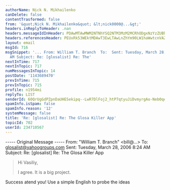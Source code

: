 ```yaml
---
authorName: Nick N. Mikhailenko
canDelete: false
contentTrasformed: false
from: '&quot;Nick N. Mikhailenko&quot; &lt;nick0000@...&gt;'
headers.inReplyToHeader: .nan
headers.messageIdInHeader: PDAwMTAwMWM2NTNhYSQ2NTM3MzM2MCRhODgxNzYzZUBhMGgzcjc+
headers.referencesHeader: PEUxRk53WEktMDAwT3EwLTAwLnZhYm90LW1haWwtcnVAZjYyLm1haWwucnU+IDw0NDI4QkE2Qy41MDgwNjA3QHRoZWJyYW5jaGhlYXJ0aC5uZXQ+
layout: email
msgId: 716
msgSnippet: '... From: William T. Branch  To:  Sent: Tuesday, March 28, 2006 8:24
  AM Subject: Re: [glosalist] Re: The'
nextInTime: 717
nextInTopic: 717
numMessagesInTopic: 14
postDate: '1143689470'
prevInTime: 715
prevInTopic: 715
profile: n1954mi
replyTo: LIST
senderId: 60QrUgGdPZpnDaUHESekipq--LwR7DlFoj2_htP7qtyuJiDvmyrgAo-Neb0qeH-QgtANhTdk1XwAyBu1vCcbLzuMB8_Ku8CslWZwLyZYIS3gAw
spamInfo.isSpam: false
spamInfo.reason: '12'
systemMessage: false
title: 'Re: [glosalist] Re: The Glosa Killer App'
topicId: 702
userId: 234710567
---
```



----- Original Message ----- 
From: "William T. Branch" <bill@...>
To: <glosalist@yahoogroups.com>
Sent: Tuesday, March 28, 2006 8:24 AM
Subject: Re: [glosalist] Re: The Glosa Killer App


> Hi Vasiliy,
> 
> I agree. It is a big project.

Success atend you!
Use a simple English to probe the ideas



